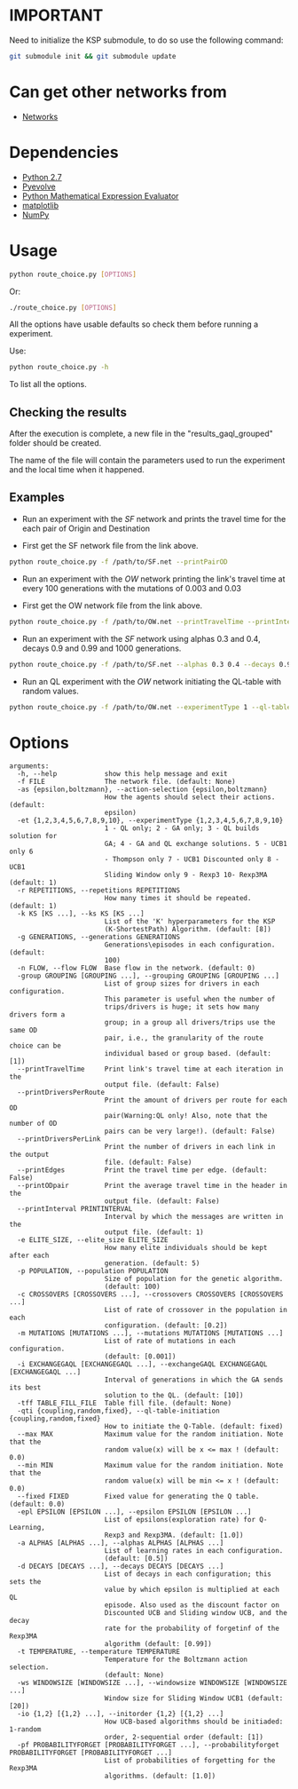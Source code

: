 IMPORTANT
=========
Need to initialize the KSP submodule, to do so use the following command:
```sh
git submodule init && git submodule update
```

Can get other networks from
===========================
 * [Networks](https://github.com/maslab-ufrgs/transportation_networks)

Dependencies
============
 * [Python 2.7](https://www.python.org/downloads/)
 * [Pyevolve](https://sourceforge.net/projects/pyevolve/)
 * [Python Mathematical Expression Evaluator](https://pypi.python.org/pypi/py_expression_eval)
 * [matplotlib](http://matplotlib.org/)
 * [NumPy](http://www.numpy.org/)

Usage
=====

```sh
python route_choice.py [OPTIONS]
```
Or:
```sh
./route_choice.py [OPTIONS]
```

All the options have usable defaults so check them before running a experiment.

Use:

```sh
python route_choice.py -h
```

To list all the options.

Checking the results
--------------------

After the execution is complete, a new file in the "results_gaql_grouped" folder
should be created.

The name of the file will contain the parameters used to run the experiment
and the local time when it happened.

Examples
--------

* Run an experiment with the *SF* network and prints the travel time
  for the each pair of Origin and Destination
  
* First get the SF network file from the link above.

```sh
python route_choice.py -f /path/to/SF.net --printPairOD
```

* Run an experiment with the *OW* network printing the link's travel time at every
100 generations with the mutations of 0.003 and 0.03

* First get the OW network file from the link above.
```sh
python route_choice.py -f /path/to/OW.net --printTravelTime --printInterval 100 --mutations 0.003 0.03
```

* Run an experiment with the *SF* network using alphas 0.3 and 0.4,
decays 0.9 and 0.99 and 1000 generations.

```sh
python route_choice.py -f /path/to/SF.net --alphas 0.3 0.4 --decays 0.9 0.99 --generations 1000
```

* Run an QL experiment with the *OW* network initiating the QL-table with random values.

```sh
python route_choice.py -f /path/to/OW.net --experimentType 1 --ql-table-initiation random
```

Options
=======

```
arguments:
  -h, --help            show this help message and exit
  -f FILE               The network file. (default: None)
  -as {epsilon,boltzmann}, --action-selection {epsilon,boltzmann}
                        How the agents should select their actions. (default:
                        epsilon)
  -et {1,2,3,4,5,6,7,8,9,10}, --experimentType {1,2,3,4,5,6,7,8,9,10}
                        1 - QL only; 2 - GA only; 3 - QL builds solution for
                        GA; 4 - GA and QL exchange solutions. 5 - UCB1 only 6
                        - Thompson only 7 - UCB1 Discounted only 8 - UCB1
                        Sliding Window only 9 - Rexp3 10- Rexp3MA (default: 1)
  -r REPETITIONS, --repetitions REPETITIONS
                        How many times it should be repeated. (default: 1)
  -k KS [KS ...], --ks KS [KS ...]
                        List of the 'K' hyperparameters for the KSP
                        (K-ShortestPath) Algorithm. (default: [8])
  -g GENERATIONS, --generations GENERATIONS
                        Generations\episodes in each configuration. (default:
                        100)
  -n FLOW, --flow FLOW  Base flow in the network. (default: 0)
  -group GROUPING [GROUPING ...], --grouping GROUPING [GROUPING ...]
                        List of group sizes for drivers in each configuration.
                        This parameter is useful when the number of
                        trips/drivers is huge; it sets how many drivers form a
                        group; in a group all drivers/trips use the same OD
                        pair, i.e., the granularity of the route choice can be
                        individual based or group based. (default: [1])
  --printTravelTime     Print link's travel time at each iteration in the
                        output file. (default: False)
  --printDriversPerRoute
                        Print the amount of drivers per route for each OD
                        pair(Warning:QL only! Also, note that the number of OD
                        pairs can be very large!). (default: False)
  --printDriversPerLink
                        Print the number of drivers in each link in the output
                        file. (default: False)
  --printEdges          Print the travel time per edge. (default: False)
  --printODpair         Print the average travel time in the header in the
                        output file. (default: False)
  --printInterval PRINTINTERVAL
                        Interval by which the messages are written in the
                        output file. (default: 1)
  -e ELITE_SIZE, --elite_size ELITE_SIZE
                        How many elite individuals should be kept after each
                        generation. (default: 5)
  -p POPULATION, --population POPULATION
                        Size of population for the genetic algorithm.
                        (default: 100)
  -c CROSSOVERS [CROSSOVERS ...], --crossovers CROSSOVERS [CROSSOVERS ...]
                        List of rate of crossover in the population in each
                        configuration. (default: [0.2])
  -m MUTATIONS [MUTATIONS ...], --mutations MUTATIONS [MUTATIONS ...]
                        List of rate of mutations in each configuration.
                        (default: [0.001])
  -i EXCHANGEGAQL [EXCHANGEGAQL ...], --exchangeGAQL EXCHANGEGAQL [EXCHANGEGAQL ...]
                        Interval of generations in which the GA sends its best
                        solution to the QL. (default: [10])
  -tff TABLE_FILL_FILE  Table fill file. (default: None)
  -qti {coupling,random,fixed}, --ql-table-initiation {coupling,random,fixed}
                        How to initiate the Q-Table. (default: fixed)
  --max MAX             Maximum value for the random initiation. Note that the
                        random value(x) will be x <= max ! (default: 0.0)
  --min MIN             Maximum value for the random initiation. Note that the
                        random value(x) will be min <= x ! (default: 0.0)
  --fixed FIXED         Fixed value for generating the Q table. (default: 0.0)
  -epl EPSILON [EPSILON ...], --epsilon EPSILON [EPSILON ...]
                        List of epsilons(exploration rate) for Q-Learning,
                        Rexp3 and Rexp3MA. (default: [1.0])
  -a ALPHAS [ALPHAS ...], --alphas ALPHAS [ALPHAS ...]
                        List of learning rates in each configuration.
                        (default: [0.5])
  -d DECAYS [DECAYS ...], --decays DECAYS [DECAYS ...]
                        List of decays in each configuration; this sets the
                        value by which epsilon is multiplied at each QL
                        episode. Also used as the discount factor on
                        Discounted UCB and Sliding window UCB, and the decay
                        rate for the probability of forgetinf of the Rexp3MA
                        algorithm (default: [0.99])
  -t TEMPERATURE, --temperature TEMPERATURE
                        Temperature for the Boltzmann action selection.
                        (default: None)
  -ws WINDOWSIZE [WINDOWSIZE ...], --windowsize WINDOWSIZE [WINDOWSIZE ...]
                        Window size for Sliding Window UCB1 (default: [20])
  -io {1,2} [{1,2} ...], --initorder {1,2} [{1,2} ...]
                        How UCB-based algorithms should be initiaded: 1-random
                        order, 2-sequential order (default: [1])
  -pf PROBABILITYFORGET [PROBABILITYFORGET ...], --probabilityforget PROBABILITYFORGET [PROBABILITYFORGET ...]
                        List of probabilities of forgetting for the Rexp3MA
                        algorithms. (default: [1.0])

```

